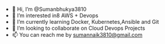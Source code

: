 - 👋 Hi, I’m @Sumanbhukya3810
- 👀 I’m interested in8 AWS + Devops 
- 🌱 I’m currently learning  Docker, Kubernetes,Ansible and Git
- 💞️ I’m looking to collaborate on  Cloud Devops Projects 
- 📫 You can reach me by sumannaik3810@gmail.com


<!---
Sumanbhukya3810/Sumanbhukya3810 is a ✨ special ✨ repository because its `README.md` (this file) appears on your GitHub profile.
You can click the Preview link to take a look at your changes.
--->
